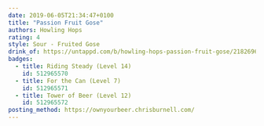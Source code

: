```yaml
---
date: 2019-06-05T21:34:47+0100
title: "Passion Fruit Gose"
authors: Howling Hops
rating: 4
style: Sour - Fruited Gose
drink_of: https://untappd.com/b/howling-hops-passion-fruit-gose/2182696
badges:
  - title: Riding Steady (Level 14)
    id: 512965570
  - title: For the Can (Level 7)
    id: 512965571
  - title: Tower of Beer (Level 12)
    id: 512965572
posting_method: https://ownyourbeer.chrisburnell.com/
---
```

